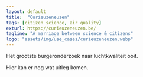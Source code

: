 ```yaml
---
layout: default
title:  "Curieuzeneuzen"
tags: [citizen science, air quality]
exturl: https://curieuzeneuzen.be/
tagline: "A marriage between science & citizens"
logo: "assets/img/use_cases/curieuzeneuzen.webp"
---
```

Het grootste burgeronderzoek naar luchtkwaliteit ooit.

Hier kan er nog wat uitleg komen.
